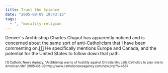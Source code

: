 ```yaml
---
title: Trust the Science
date: "2005-08-09 19:43:15"
tags:
  - ", "morality-religion
---
```

<p>Denver's Archbishop Charles Chaput has apparently noticed and is concerned about the same sort of anti-Catholicism that I have been commenting on.<a href="http://www.catholicnewsagency.com/new.php?n=4587">[1]</a> He specifically mentions Europe and Canada, and the potential for the United States to follow down that path.</p>  <font size="-2"> [1] Catholic News Agency.  "Archbishop warns of hostility against Christianity; calls Catholics to play role in American life" 2005-08-09 http://www.catholicnewsagency.com/new.php?n=4587 </font>

